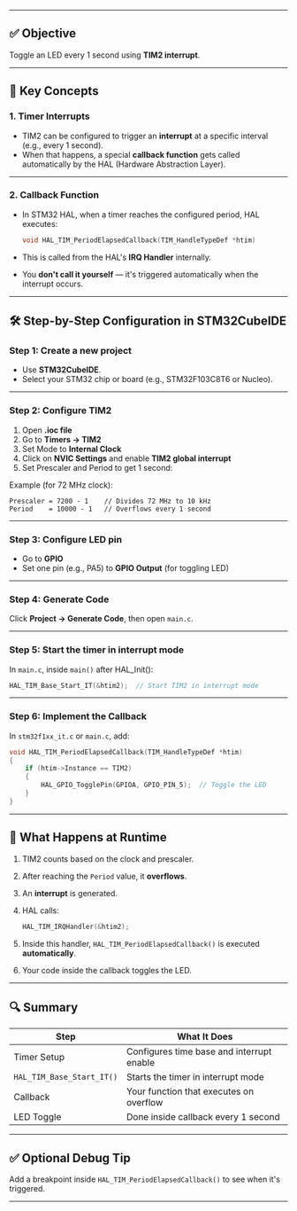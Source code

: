 
---

## ✅ Objective

Toggle an LED every 1 second using **TIM2 interrupt**.

---

## 🧠 Key Concepts

### 1. **Timer Interrupts**

* TIM2 can be configured to trigger an **interrupt** at a specific interval (e.g., every 1 second).
* When that happens, a special **callback function** gets called automatically by the HAL (Hardware Abstraction Layer).

---

### 2. **Callback Function**

* In STM32 HAL, when a timer reaches the configured period, HAL executes:

  ```c
  void HAL_TIM_PeriodElapsedCallback(TIM_HandleTypeDef *htim)
  ```

* This is called from the HAL's **IRQ Handler** internally.

* You **don't call it yourself** — it's triggered automatically when the interrupt occurs.

---

## 🛠️ Step-by-Step Configuration in STM32CubeIDE

### Step 1: Create a new project

* Use **STM32CubeIDE**.
* Select your STM32 chip or board (e.g., STM32F103C8T6 or Nucleo).

---

### Step 2: Configure TIM2

1. Open **.ioc file**
2. Go to **Timers → TIM2**
3. Set Mode to **Internal Clock**
4. Click on **NVIC Settings** and enable **TIM2 global interrupt**
5. Set Prescaler and Period to get 1 second:

Example (for 72 MHz clock):

```text
Prescaler = 7200 - 1    // Divides 72 MHz to 10 kHz
Period    = 10000 - 1   // Overflows every 1 second
```

---

### Step 3: Configure LED pin

* Go to **GPIO**
* Set one pin (e.g., PA5) to **GPIO Output** (for toggling LED)

---

### Step 4: Generate Code

Click **Project → Generate Code**, then open `main.c`.

---

### Step 5: Start the timer in interrupt mode

In `main.c`, inside `main()` after HAL\_Init():

```c
HAL_TIM_Base_Start_IT(&htim2);  // Start TIM2 in interrupt mode
```

---

### Step 6: Implement the Callback

In `stm32f1xx_it.c` or `main.c`, add:

```c
void HAL_TIM_PeriodElapsedCallback(TIM_HandleTypeDef *htim)
{
    if (htim->Instance == TIM2)
    {
        HAL_GPIO_TogglePin(GPIOA, GPIO_PIN_5);  // Toggle the LED
    }
}
```

---

## 🔁 What Happens at Runtime

1. TIM2 counts based on the clock and prescaler.
2. After reaching the `Period` value, it **overflows**.
3. An **interrupt** is generated.
4. HAL calls:

   ```c
   HAL_TIM_IRQHandler(&htim2);
   ```
5. Inside this handler, `HAL_TIM_PeriodElapsedCallback()` is executed **automatically**.
6. Your code inside the callback toggles the LED.

---

## 🔍 Summary

| Step                      | What It Does                              |
| ------------------------- | ----------------------------------------- |
| Timer Setup               | Configures time base and interrupt enable |
| `HAL_TIM_Base_Start_IT()` | Starts the timer in interrupt mode        |
| Callback                  | Your function that executes on overflow   |
| LED Toggle                | Done inside callback every 1 second       |

---

## ✅ Optional Debug Tip

Add a breakpoint inside `HAL_TIM_PeriodElapsedCallback()` to see when it's triggered.

---

